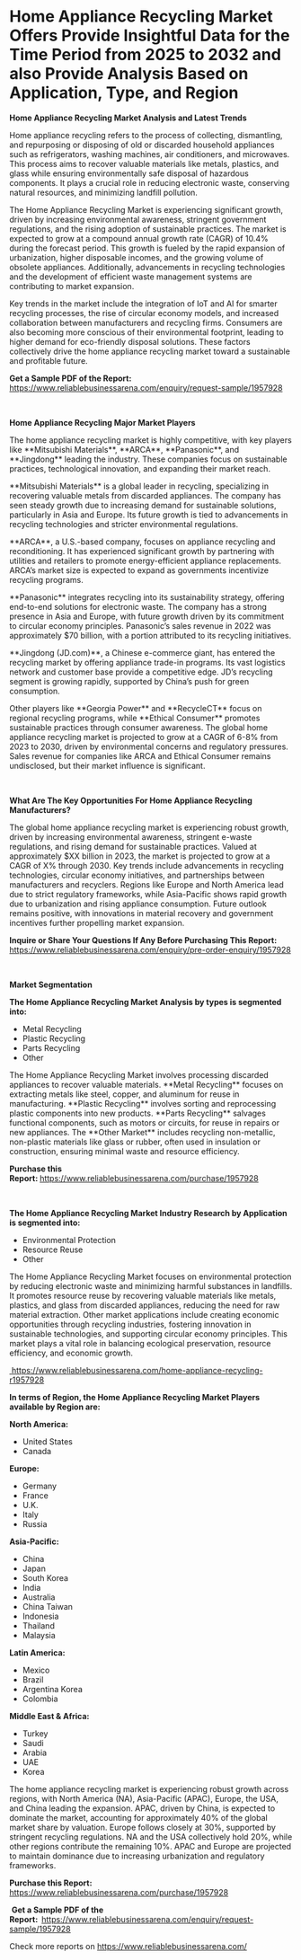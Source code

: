 <p><h1>Home Appliance Recycling Market Offers Provide Insightful Data for the Time Period from 2025 to 2032 and also Provide Analysis Based on Application, Type, and Region</h1></p><p><strong>Home Appliance Recycling Market Analysis and Latest Trends</strong></p>
<p><p>Home appliance recycling refers to the process of collecting, dismantling, and repurposing or disposing of old or discarded household appliances such as refrigerators, washing machines, air conditioners, and microwaves. This process aims to recover valuable materials like metals, plastics, and glass while ensuring environmentally safe disposal of hazardous components. It plays a crucial role in reducing electronic waste, conserving natural resources, and minimizing landfill pollution.</p><p>The Home Appliance Recycling Market is experiencing significant growth, driven by increasing environmental awareness, stringent government regulations, and the rising adoption of sustainable practices. The market is expected to grow at a compound annual growth rate (CAGR) of 10.4% during the forecast period. This growth is fueled by the rapid expansion of urbanization, higher disposable incomes, and the growing volume of obsolete appliances. Additionally, advancements in recycling technologies and the development of efficient waste management systems are contributing to market expansion.</p><p>Key trends in the market include the integration of IoT and AI for smarter recycling processes, the rise of circular economy models, and increased collaboration between manufacturers and recycling firms. Consumers are also becoming more conscious of their environmental footprint, leading to higher demand for eco-friendly disposal solutions. These factors collectively drive the home appliance recycling market toward a sustainable and profitable future.</p></p>
<p><strong>Get a Sample PDF of the Report:&nbsp;</strong> <a href="https://www.reliablebusinessarena.com/enquiry/request-sample/1957928?utm_campaign=1835&utm_medium=2&utm_source=Github&utm_content=ia&utm_term=25012025&utm_id=home-appliance-recycling">https://www.reliablebusinessarena.com/enquiry/request-sample/1957928</a></p>
<p>&nbsp;</p>
<p><strong>Home Appliance Recycling Major Market Players</strong></p>
<p><p>The home appliance recycling market is highly competitive, with key players like **Mitsubishi Materials**, **ARCA**, **Panasonic**, and **Jingdong** leading the industry. These companies focus on sustainable practices, technological innovation, and expanding their market reach.</p><p>**Mitsubishi Materials** is a global leader in recycling, specializing in recovering valuable metals from discarded appliances. The company has seen steady growth due to increasing demand for sustainable solutions, particularly in Asia and Europe. Its future growth is tied to advancements in recycling technologies and stricter environmental regulations.</p><p>**ARCA**, a U.S.-based company, focuses on appliance recycling and reconditioning. It has experienced significant growth by partnering with utilities and retailers to promote energy-efficient appliance replacements. ARCA’s market size is expected to expand as governments incentivize recycling programs.</p><p>**Panasonic** integrates recycling into its sustainability strategy, offering end-to-end solutions for electronic waste. The company has a strong presence in Asia and Europe, with future growth driven by its commitment to circular economy principles. Panasonic’s sales revenue in 2022 was approximately $70 billion, with a portion attributed to its recycling initiatives.</p><p>**Jingdong (JD.com)**, a Chinese e-commerce giant, has entered the recycling market by offering appliance trade-in programs. Its vast logistics network and customer base provide a competitive edge. JD’s recycling segment is growing rapidly, supported by China’s push for green consumption.</p><p>Other players like **Georgia Power** and **RecycleCT** focus on regional recycling programs, while **Ethical Consumer** promotes sustainable practices through consumer awareness. The global home appliance recycling market is projected to grow at a CAGR of 6-8% from 2023 to 2030, driven by environmental concerns and regulatory pressures. Sales revenue for companies like ARCA and Ethical Consumer remains undisclosed, but their market influence is significant.</p></p>
<p>&nbsp;</p>
<p><strong>What Are The Key Opportunities For Home Appliance Recycling Manufacturers?</strong></p>
<p><p>The global home appliance recycling market is experiencing robust growth, driven by increasing environmental awareness, stringent e-waste regulations, and rising demand for sustainable practices. Valued at approximately $XX billion in 2023, the market is projected to grow at a CAGR of X% through 2030. Key trends include advancements in recycling technologies, circular economy initiatives, and partnerships between manufacturers and recyclers. Regions like Europe and North America lead due to strict regulatory frameworks, while Asia-Pacific shows rapid growth due to urbanization and rising appliance consumption. Future outlook remains positive, with innovations in material recovery and government incentives further propelling market expansion.</p></p>
<p><strong>Inquire or Share Your Questions If Any Before Purchasing This Report:</strong> <a href="https://www.reliablebusinessarena.com/enquiry/pre-order-enquiry/1957928?utm_campaign=1835&utm_medium=2&utm_source=Github&utm_content=ia&utm_term=25012025&utm_id=home-appliance-recycling">https://www.reliablebusinessarena.com/enquiry/pre-order-enquiry/1957928</a></p>
<p>&nbsp;</p>
<p><strong>Market Segmentation</strong></p>
<p><strong>The Home Appliance Recycling Market Analysis by types is segmented into:</strong></p>
<p><ul><li>Metal Recycling</li><li>Plastic Recycling</li><li>Parts Recycling</li><li>Other</li></ul></p>
<p><p>The Home Appliance Recycling Market involves processing discarded appliances to recover valuable materials. **Metal Recycling** focuses on extracting metals like steel, copper, and aluminum for reuse in manufacturing. **Plastic Recycling** involves sorting and reprocessing plastic components into new products. **Parts Recycling** salvages functional components, such as motors or circuits, for reuse in repairs or new appliances. The **Other Market** includes recycling non-metallic, non-plastic materials like glass or rubber, often used in insulation or construction, ensuring minimal waste and resource efficiency.</p></p>
<p><strong>Purchase this Report:&nbsp;</strong><a href="https://www.reliablebusinessarena.com/purchase/1957928?utm_campaign=1835&utm_medium=2&utm_source=Github&utm_content=ia&utm_term=25012025&utm_id=home-appliance-recycling">https://www.reliablebusinessarena.com/purchase/1957928</a></p>
<p>&nbsp;</p>
<p><strong>The Home Appliance Recycling Market Industry Research by Application is segmented into:</strong></p>
<p><ul><li>Environmental Protection</li><li>Resource Reuse</li><li>Other</li></ul></p>
<p><p>The Home Appliance Recycling Market focuses on environmental protection by reducing electronic waste and minimizing harmful substances in landfills. It promotes resource reuse by recovering valuable materials like metals, plastics, and glass from discarded appliances, reducing the need for raw material extraction. Other market applications include creating economic opportunities through recycling industries, fostering innovation in sustainable technologies, and supporting circular economy principles. This market plays a vital role in balancing ecological preservation, resource efficiency, and economic growth.</p></p>
<p><a href="https://www.reliablebusinessarena.com/home-appliance-recycling-r1957928?utm_campaign=1835&utm_medium=2&utm_source=Github&utm_content=ia&utm_term=25012025&utm_id=home-appliance-recycling">&nbsp;https://www.reliablebusinessarena.com/home-appliance-recycling-r1957928</a></p>
<p><strong>In terms of Region, the Home Appliance Recycling Market Players available by Region are:</strong></p>
<p>
    <p> <strong> North America: </strong>
        <ul>
            <li>United States</li>
            <li>Canada</li>
        </ul>
        </p> 
    <p> <strong> Europe: </strong>
        <ul>
            <li>Germany</li>
            <li>France</li>
            <li>U.K.</li>
            <li>Italy</li>
            <li>Russia</li>
        </ul>
        </p> 
    <p> <strong> Asia-Pacific: </strong>
        <ul>
            <li>China</li>
            <li>Japan</li>
            <li>South Korea</li>
            <li>India</li>
            <li>Australia</li>
            <li>China Taiwan</li>
            <li>Indonesia</li>
            <li>Thailand</li>
            <li>Malaysia</li>
        </ul>
        </p> 
    <p> <strong> Latin America: </strong>
        <ul>
            <li>Mexico</li>
            <li>Brazil</li>
            <li>Argentina Korea</li>
            <li>Colombia</li>
        </ul>
        </p> 
    <p> <strong> Middle East & Africa: </strong>
        <ul>
            <li>Turkey</li>
            <li>Saudi</li>
            <li>Arabia</li>
            <li>UAE</li>
            <li>Korea</li>
        </ul>
    </p>
    </p>
<p><p>The home appliance recycling market is experiencing robust growth across regions, with North America (NA), Asia-Pacific (APAC), Europe, the USA, and China leading the expansion. APAC, driven by China, is expected to dominate the market, accounting for approximately 40% of the global market share by valuation. Europe follows closely at 30%, supported by stringent recycling regulations. NA and the USA collectively hold 20%, while other regions contribute the remaining 10%. APAC and Europe are projected to maintain dominance due to increasing urbanization and regulatory frameworks.</p></p>
<p><strong>Purchase this Report: </strong><a href="https://www.reliablebusinessarena.com/purchase/1957928?utm_campaign=1835&utm_medium=2&utm_source=Github&utm_content=ia&utm_term=25012025&utm_id=home-appliance-recycling">https://www.reliablebusinessarena.com/purchase/1957928</a></p>
<p>&nbsp;<strong>Get a Sample PDF of the Report:&nbsp;&nbsp;</strong><a href="https://www.reliablebusinessarena.com/enquiry/request-sample/1957928?utm_campaign=1835&utm_medium=2&utm_source=Github&utm_content=ia&utm_term=25012025&utm_id=home-appliance-recycling">https://www.reliablebusinessarena.com/enquiry/request-sample/1957928</a></p>
<p><strong></strong></p>
<p>Check more reports on <a href="https://www.reliablebusinessarena.com/?utm_campaign=1835&utm_medium=2&utm_source=Github&utm_content=ia&utm_term=25012025&utm_id=home-appliance-recycling">https://www.reliablebusinessarena.com/</a></p>